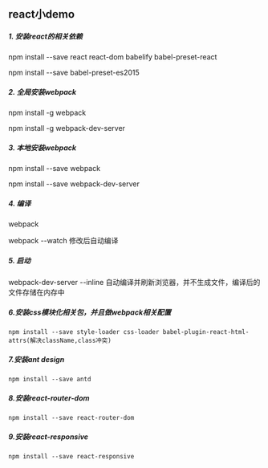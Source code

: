 ## react小demo
##### 1. 安装react的相关依赖
npm install --save react react-dom babelify babel-preset-react

npm install --save babel-preset-es2015


##### 2. 全局安装webpack

npm install -g webpack

npm install -g webpack-dev-server


##### 3. 本地安装webpack

npm install --save webpack

npm install --save webpack-dev-server


##### 4. 编译

webpack

webpack --watch 修改后自动编译

##### 5. 启动

webpack-dev-server --inline 自动编译并刷新浏览器，并不生成文件，编译后的文件存储在内存中

##### 6.安装css模块化相关包，并且做webpack相关配置

```
npm install --save style-loader css-loader babel-plugin-react-html-attrs(解决className,class冲突)
```
##### 7.安装ant design

```
npm install --save antd
```
##### 8.安装react-router-dom
```
npm install --save react-router-dom
```
##### 9.安装react-responsive
```
npm install --save react-responsive
```